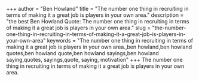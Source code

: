 +++
author = "Ben Howland"
title = "The number one thing in recruiting in terms of making it a great job is players in your own area."
description = "the best Ben Howland Quote: The number one thing in recruiting in terms of making it a great job is players in your own area."
slug = "the-number-one-thing-in-recruiting-in-terms-of-making-it-a-great-job-is-players-in-your-own-area"
keywords = "The number one thing in recruiting in terms of making it a great job is players in your own area.,ben howland,ben howland quotes,ben howland quote,ben howland sayings,ben howland saying,quotes, sayings,quote, saying, motivation"
+++
The number one thing in recruiting in terms of making it a great job is players in your own area.
